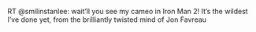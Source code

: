 <!--
id: 211613917
link: http://kevinisom.info/post/211613917/rt-smilinstanlee-waitll-you-see-my-cameo-in
slug: rt-smilinstanlee-waitll-you-see-my-cameo-in
date: Tue Oct 13 2009 16:03:51 GMT+1300 (NZDT)
raw: {"blog_name":"kevinisom","id":211613917,"post_url":"http://kevinisom.info/post/211613917/rt-smilinstanlee-waitll-you-see-my-cameo-in","slug":"rt-smilinstanlee-waitll-you-see-my-cameo-in","type":"text","date":"2009-10-13 03:03:51 GMT","timestamp":1255403031,"state":"published","format":"html","reblog_key":"aQl28YSv","tags":[],"short_url":"http://tmblr.co/Zw68YyCdFZT","highlighted":[],"feed_item":"http://twitter.com/kev_nz/statuses/4822821441","from_feed_id":"650289","note_count":0,"title":null,"body":"<p>RT @smilinstanlee: wait&#8217;ll you see my cameo in Iron Man 2! It&#8217;s the wildest I&#8217;ve done yet, from the brilliantly twisted mind of Jon Favreau</p>"}
publish: 2009-10-013
tags: 
title: null
-->


RT @smilinstanlee: wait’ll you see my cameo in Iron Man 2! It’s the
wildest I’ve done yet, from the brilliantly twisted mind of Jon Favreau


